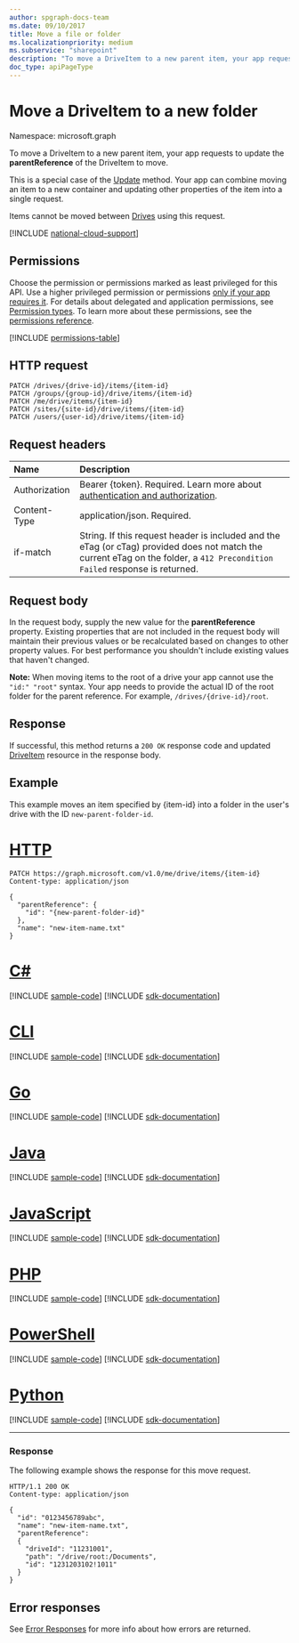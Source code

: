 ```yaml
---
author: spgraph-docs-team
ms.date: 09/10/2017
title: Move a file or folder
ms.localizationpriority: medium
ms.subservice: "sharepoint"
description: "To move a DriveItem to a new parent item, your app requests to update the parentReference of the DriveItem to move."
doc_type: apiPageType
---
```

# Move a DriveItem to a new folder

Namespace: microsoft.graph

To move a DriveItem to a new parent item, your app requests to update the **parentReference** of the DriveItem to move.

This is a special case of the [Update](driveitem-update.md) method.
Your app can combine moving an item to a new container and updating other properties of the item into a single request.

Items cannot be moved between [Drives](../resources/drive.md) using this request.

[!INCLUDE [national-cloud-support](../../includes/all-clouds.md)]

## Permissions
Choose the permission or permissions marked as least privileged for this API. Use a higher privileged permission or permissions [only if your app requires it](/graph/permissions-overview#best-practices-for-using-microsoft-graph-permissions). For details about delegated and application permissions, see [Permission types](/graph/permissions-overview#permission-types). To learn more about these permissions, see the [permissions reference](/graph/permissions-reference).

<!-- { "blockType": "permissions", "name": "driveitem_move" } -->
[!INCLUDE [permissions-table](../includes/permissions/driveitem-move-permissions.md)]

## HTTP request

<!-- { "blockType": "ignored" } -->

```http
PATCH /drives/{drive-id}/items/{item-id}
PATCH /groups/{group-id}/drive/items/{item-id}
PATCH /me/drive/items/{item-id}
PATCH /sites/{site-id}/drive/items/{item-id}
PATCH /users/{user-id}/drive/items/{item-id}
```

## Request headers

|Name|Description|
|:---|:---|
|Authorization|Bearer {token}. Required. Learn more about [authentication and authorization](/graph/auth/auth-concepts).|
|Content-Type|application/json. Required.|
| if-match      | String. If this request header is included and the eTag (or cTag) provided does not match the current eTag on the folder, a `412 Precondition Failed` response is returned. |

## Request body

In the request body, supply the new value for the **parentReference** property.
Existing properties that are not included in the request body will maintain their previous values or be recalculated based on changes to other property values.
For best performance you shouldn't include existing values that haven't changed.

**Note:** When moving items to the root of a drive your app cannot use the `"id:" "root"` syntax.
Your app needs to provide the actual ID of the root folder for the parent reference.  For example, `/drives/{drive-id}/root`.

## Response

If successful, this method returns a `200 OK` response code and updated [DriveItem](../resources/driveitem.md) resource in the response body.

## Example

This example moves an item specified by {item-id} into a folder in the user's drive with the ID `new-parent-folder-id`.


# [HTTP](#tab/http)
<!-- { "blockType": "request", "name": "move-item", "scopes": "files.readwrite", "tags": "service.graph" } -->

```http
PATCH https://graph.microsoft.com/v1.0/me/drive/items/{item-id}
Content-type: application/json

{
  "parentReference": {
    "id": "{new-parent-folder-id}"
  },
  "name": "new-item-name.txt"
}
```

# [C#](#tab/csharp)
[!INCLUDE [sample-code](../includes/snippets/csharp/move-item-csharp-snippets.md)]
[!INCLUDE [sdk-documentation](../includes/snippets/snippets-sdk-documentation-link.md)]

# [CLI](#tab/cli)
[!INCLUDE [sample-code](../includes/snippets/cli/move-item-cli-snippets.md)]
[!INCLUDE [sdk-documentation](../includes/snippets/snippets-sdk-documentation-link.md)]

# [Go](#tab/go)
[!INCLUDE [sample-code](../includes/snippets/go/move-item-go-snippets.md)]
[!INCLUDE [sdk-documentation](../includes/snippets/snippets-sdk-documentation-link.md)]

# [Java](#tab/java)
[!INCLUDE [sample-code](../includes/snippets/java/move-item-java-snippets.md)]
[!INCLUDE [sdk-documentation](../includes/snippets/snippets-sdk-documentation-link.md)]

# [JavaScript](#tab/javascript)
[!INCLUDE [sample-code](../includes/snippets/javascript/move-item-javascript-snippets.md)]
[!INCLUDE [sdk-documentation](../includes/snippets/snippets-sdk-documentation-link.md)]

# [PHP](#tab/php)
[!INCLUDE [sample-code](../includes/snippets/php/move-item-php-snippets.md)]
[!INCLUDE [sdk-documentation](../includes/snippets/snippets-sdk-documentation-link.md)]

# [PowerShell](#tab/powershell)
[!INCLUDE [sample-code](../includes/snippets/powershell/move-item-powershell-snippets.md)]
[!INCLUDE [sdk-documentation](../includes/snippets/snippets-sdk-documentation-link.md)]

# [Python](#tab/python)
[!INCLUDE [sample-code](../includes/snippets/python/move-item-python-snippets.md)]
[!INCLUDE [sdk-documentation](../includes/snippets/snippets-sdk-documentation-link.md)]

---

### Response

The following example shows the response for this move request.

<!-- { "blockType": "response", "@odata.type": "microsoft.graph.driveItem", "truncated": true } -->

```http
HTTP/1.1 200 OK
Content-type: application/json

{
  "id": "0123456789abc",
  "name": "new-item-name.txt",
  "parentReference":
  {
    "driveId": "11231001",
    "path": "/drive/root:/Documents",
    "id": "1231203102!1011"
  }
}
```

## Error responses

See [Error Responses][error-response] for more info about
how errors are returned.

[error-response]: /graph/errors

<!-- {
  "type": "#page.annotation",
  "description": "Move an item to another location or rename the item.",
  "keywords": "move,rename,mv,change location",
  "section": "documentation",
  "tocPath": "Items/Move",
  "suppressions": [
  ]
} -->

